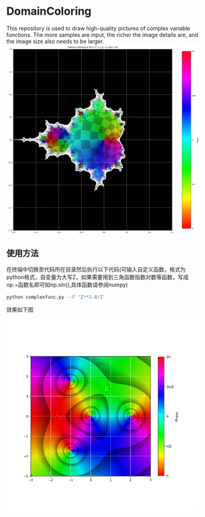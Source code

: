 # DomainColoring
This repository is used to draw high-quality pictures of complex variable functions. The more samples are input, the richer the image details are, and the image size also needs to be larger.
![mandelbralt](https://github.com/showsunny/DomainColoring/blob/main/images/mandelbrot_continual.png)
## 使用方法
在终端中切换至代码所在目录然后执行以下代码(可输入自定义函数，格式为python格式，自变量为大写Z，如果需要用到三角函数指数对数等函数，写成np.+函数名即可如np.sin(),具体函数请参阅numpy)
```bash
python complexfunc.py --F 'Z**2-8/Z'
```
效果如下图

![figure1](https://github.com/showsunny/DomainColoring/blob/main/images/Figure_1.png)
